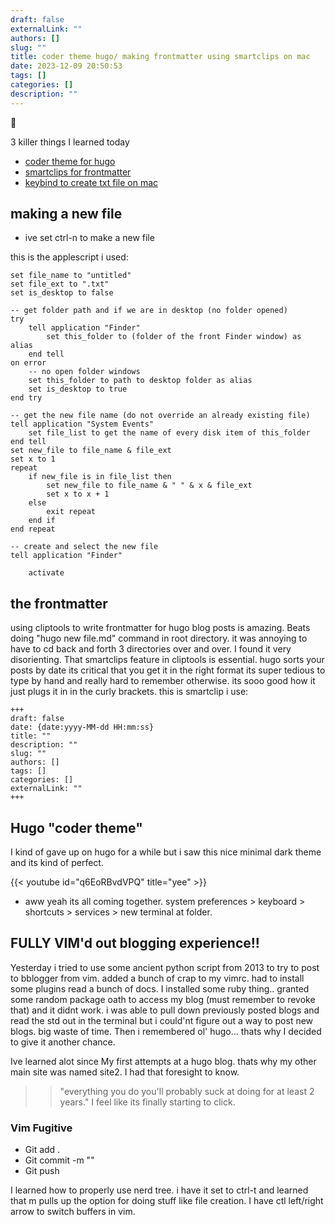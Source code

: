 ```yaml
---
draft: false
externalLink: ""
authors: []
slug: ""
title: coder theme hugo/ making frontmatter using smartclips on mac
date: 2023-12-09 20:50:53
tags: []
categories: []
description: ""
---
```



3 killer things I learned today
- [coder theme for hugo](https://github.com/luizdepra/hugo-coder)
- [smartclips for frontmatter](https://apps.apple.com/us/app/cliptools/id1619348240?mt=12)
- [keybind to create txt file on mac](https://apple.stackexchange.com/questions/129699/create-a-new-txt-file-in-finder-keyboard-shortcut)
## making a new file
- ive set ctrl-n to make a new file

this is the applescript i used:
```
set file_name to "untitled"
set file_ext to ".txt"
set is_desktop to false

-- get folder path and if we are in desktop (no folder opened)
try
    tell application "Finder"
        set this_folder to (folder of the front Finder window) as alias
    end tell
on error
    -- no open folder windows
    set this_folder to path to desktop folder as alias
    set is_desktop to true
end try

-- get the new file name (do not override an already existing file)
tell application "System Events"
    set file_list to get the name of every disk item of this_folder
end tell
set new_file to file_name & file_ext
set x to 1
repeat
    if new_file is in file_list then
        set new_file to file_name & " " & x & file_ext
        set x to x + 1
    else
        exit repeat
    end if
end repeat

-- create and select the new file
tell application "Finder"

    activate
```
## the frontmatter

using cliptools to write frontmatter for hugo blog posts is amazing. Beats doing "hugo new file.md" command in root directory. it was annoying to have to cd back and forth 3 directories over and over. I found it very disorienting.
That smartclips feature in cliptools is essential. hugo sorts your posts by date its critical that you get it in the right format its super tedious to type by hand and really hard to remember otherwise. its sooo good how it just plugs it in in the curly brackets. this is smartclip i use:

```
+++
draft: false
date: {date:yyyy-MM-dd HH:mm:ss}
title: ""
description: ""
slug: ""
authors: []
tags: [] 
categories: []
externalLink: ""
+++
```

## Hugo "coder theme" 
I kind of gave up on hugo for a while but i saw this nice minimal dark theme and its kind of perfect.

{{< youtube id="q6EoRBvdVPQ" title="yee" >}}

- aww yeah its all coming together.
system preferences > keyboard > shortcuts > services > new terminal at folder.


## FULLY VIM'd out blogging experience!!
Yesterday i tried to use some ancient python script from 2013 to try to post to bblogger from vim. added a bunch of crap to my vimrc. had to install some plugins read a bunch of docs. I installed some ruby thing.. granted some random package oath to access my blog (must remember to revoke that) and it didnt work. i was able to pull down previously posted blogs and read the std out in the terminal but i could'nt figure out a way to post new blogs. big waste of time. Then i remembered ol' hugo... thats why I decided to give it another chance.

Ive learned alot since My first attempts at a hugo blog. thats why my other main site was named site2. I had that foresight to know.

>> "everything you do you'll probably suck at doing for at least 2 years."
I feel like its finally starting to click.
### Vim Fugitive
- Git add .
- Git commit -m ""
- Git push

I learned how to properly use nerd tree. i have it set to ctrl-t and learned that m pulls up the option for doing stuff like file creation. I have ctl left/right arrow to switch buffers in vim.
